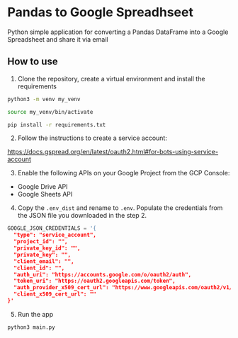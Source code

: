 # Pandas to Google Spreadhseet
Python simple application for converting a Pandas DataFrame into a Google Spreadsheet and share it via email

## How to use


1. Clone the repository, create a virtual environment and install the requirements


```bash
python3 -m venv my_venv
```

```bash
source my_venv/bin/activate
```

```bash
pip install -r requirements.txt
```

2. Follow the instructions to create a service account:

https://docs.gspread.org/en/latest/oauth2.html#for-bots-using-service-account

3. Enable the following APIs on your Google Project from the GCP Console:
- Google Drive API
- Google Sheets API

4. Copy the `.env_dist` and rename to `.env`. Populate the credentials from the JSON file you downloaded in the step 2.

```python
GOOGLE_JSON_CREDENTIALS = '{
  "type": "service_account",
  "project_id": "",
  "private_key_id": "",
  "private_key": "",
  "client_email": "",
  "client_id": "",
  "auth_uri": "https://accounts.google.com/o/oauth2/auth",
  "token_uri": "https://oauth2.googleapis.com/token",
  "auth_provider_x509_cert_url": "https://www.googleapis.com/oauth2/v1/certs",
  "client_x509_cert_url": ""
}'
```

5. Run the app

```bash
python3 main.py
```
